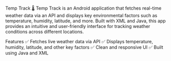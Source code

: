 Temp Track 🌡️
Temp Track is an Android application that fetches real-time weather data via an API and displays key environmental factors such as temperature, humidity, latitude, and more. Built with XML and Java, this app provides an intuitive and user-friendly interface for tracking weather conditions across different locations.

Features
✅ Fetches live weather data via API
✅ Displays temperature, humidity, latitude, and other key factors
✅ Clean and responsive UI
✅ Built using Java and XML
